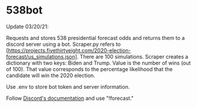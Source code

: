# 538bot
Update 03/20/21: 

Requests and stores 538 presidential forecast odds and returns them to a discord server using a bot. Scraper.py refers to [https://projects.fivethirtyeight.com/2020-election-forecast/us_simulations.json]. There are 100 simulations. Scraper creates a dictionary with two keys: Biden and Trump. Value is the number of wins (out of 100). That value corresponds to the percentage likelihood that the candidate will win the 2020 election. 
 
Use .env to store bot token and server information.

Follow [Discord's documentation](https://discordpy.readthedocs.io/en/latest/discord.html) and use "!forecast."